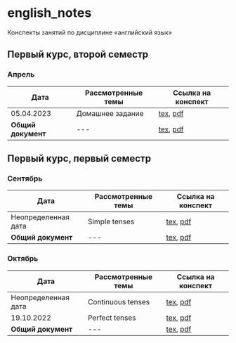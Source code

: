 # english_notes

Конспекты занятий по дисциплине «английский язык»

## Первый курс, второй семестр

### Апрель

| Дата       | Рассмотренные темы                               | Ссылка на конспект |
|------------|--------------------------------------------------|--------------------|
| 05.04.2023 | Домашнее задание | [tex](years/year_01/semester_02/april/sources/05-04-2023.tex), [pdf](years/year_01/semester_02/april/renders/05-04-2023.pdf)       |
| **Общий документ** | --- | [tex](years/year_01/semester_02/april/sources/main.tex), [pdf](years/year_01/semester_02/april/renders/main.pdf) |

## Первый курс, первый семестр

### Сентябрь

| Дата       | Рассмотренные темы                               | Ссылка на конспект |
|------------|--------------------------------------------------|--------------------|
| Неопределенная дата | Simple tenses | [tex](years/year_01/semester_01/september/unknown_date_1.tex), [pdf](years/year_01/semester_01/september/render/unknown_date_1.pdf)       |
| **Общий документ** | --- | [tex](years/year_01/semester_01/september/september.tex), [pdf](years/year_01/semester_01/september/render/september.pdf) |

### Октябрь

| Дата       | Рассмотренные темы                               | Ссылка на конспект |
|------------|--------------------------------------------------|--------------------|
| Неопределенная дата | Continuous tenses | [tex](years/year_01/semester_01/october/unknown_date_1.tex), [pdf](years/year_01/semester_01/october/render/unknown_date_1.pdf)       |
| 19.10.2022 | Perfect tenses | [tex](years/year_01/semester_01/october/19-10-2022.tex), [pdf](years/year_01/semester_01/october/render/19-10-2022.pdf)       |
| **Общий документ** | --- | [tex](years/year_01/semester_01/october/october.tex), [pdf](years/year_01/semester_01/october/render/october.pdf) |
